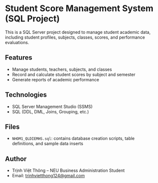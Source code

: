# Student Score Management System (SQL Project)

This is a SQL Server project designed to manage student academic data, including student profiles, subjects, classes, scores, and performance evaluations.

## Features

- Manage students, teachers, subjects, and classes
- Record and calculate student scores by subject and semester
- Generate reports of academic performance

## Technologies

- SQL Server Management Studio (SSMS)
- SQL (DDL, DML, Joins, Grouping, etc.)

## Files

- `NHOM1_QLDIEMHS.sql`: contains database creation scripts, table definitions, and sample data inserts

## Author

- Trịnh Việt Thông – NEU Business Administration Student
- Email: trinhvietthong124@gmail.com
